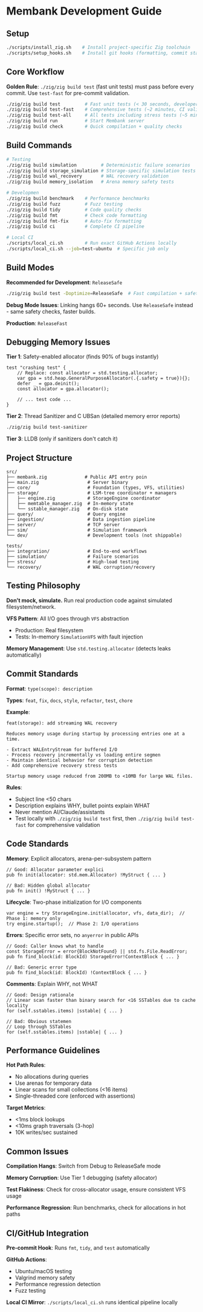 # Membank Development Guide

## Setup

```bash
./scripts/install_zig.sh    # Install project-specific Zig toolchain
./scripts/setup_hooks.sh    # Install git hooks (formatting, commit standards)
```

## Core Workflow

**Golden Rule**: `./zig/zig build test` (fast unit tests) must pass before every commit. Use `test-fast` for pre-commit validation.

```bash
./zig/zig build test         # Fast unit tests (< 30 seconds, developer default)
./zig/zig build test-fast    # Comprehensive tests (~2 minutes, CI validation)
./zig/zig build test-all     # All tests including stress tests (~5 minutes, full validation)
./zig/zig build run          # Start Membank server
./zig/zig build check        # Quick compilation + quality checks
```

## Build Commands

```bash
# Testing
./zig/zig build simulation         # Deterministic failure scenarios
./zig/zig build storage_simulation # Storage-specific simulation tests
./zig/zig build wal_recovery       # WAL recovery validation
./zig/zig build memory_isolation   # Arena memory safety tests

# Developmen
./zig/zig build benchmark    # Performance benchmarks
./zig/zig build fuzz         # Fuzz testing
./zig/zig build tidy         # Code quality checks
./zig/zig build fmt          # Check code formatting
./zig/zig build fmt-fix      # Auto-fix formatting
./zig/zig build ci           # Complete CI pipeline

# Local CI
./scripts/local_ci.sh        # Run exact GitHub Actions locally
./scripts/local_ci.sh --job=test-ubuntu  # Specific job only
```

## Build Modes

**Recommended for Development**: `ReleaseSafe`

```bash
./zig/zig build test -Doptimize=ReleaseSafe  # Fast compilation + safety checks
```

**Debug Mode Issues**: Linking hangs 60+ seconds. Use `ReleaseSafe` instead - same safety checks, faster builds.

**Production**: `ReleaseFast`

## Debugging Memory Issues

**Tier 1**: Safety-enabled allocator (finds 90% of bugs instantly)

```zig
test "crashing test" {
    // Replace: const allocator = std.testing.allocator;
    var gpa = std.heap.GeneralPurposeAllocator(.{.safety = true}){};
    defer _ = gpa.deinit();
    const allocator = gpa.allocator();

    // ... test code ...
}
```

**Tier 2**: Thread Sanitizer and C UBSan (detailed memory error reports)

```bash
./zig/zig build test-sanitizer
```

**Tier 3**: LLDB (only if sanitizers don't catch it)

## Project Structure

```
src/
├── membank.zig              # Public API entry poin
├── main.zig                  # Server binary
├── core/                     # Foundation (types, VFS, utilities)
├── storage/                  # LSM-tree coordinator + managers
│   ├── engine.zig            # StorageEngine coordinator
│   ├── memtable_manager.zig  # In-memory state
│   └── sstable_manager.zig   # On-disk state
├── query/                    # Query engine
├── ingestion/                # Data ingestion pipeline
├── server/                   # TCP server
├── sim/                      # Simulation framework
└── dev/                      # Development tools (not shippable)

tests/
├── integration/              # End-to-end workflows
├── simulation/               # Failure scenarios
├── stress/                   # High-load testing
└── recovery/                 # WAL corruption/recovery
```

## Testing Philosophy

**Don't mock, simulate.** Run real production code against simulated filesystem/network.

**VFS Pattern**: All I/O goes through `VFS` abstraction

- Production: Real filesystem
- Tests: In-memory `SimulationVFS` with fault injection

**Memory Management**: Use `std.testing.allocator` (detects leaks automatically)

## Commit Standards

**Format**: `type(scope): description`

**Types**: `feat`, `fix`, `docs`, `style`, `refactor`, `test`, `chore`

**Example**:

```
feat(storage): add streaming WAL recovery

Reduces memory usage during startup by processing entries one at a time.

- Extract WALEntryStream for buffered I/O
- Process recovery incrementally vs loading entire segmen
- Maintain identical behavior for corruption detection
- Add comprehensive recovery stress tests

Startup memory usage reduced from 200MB to <10MB for large WAL files.
```

**Rules**:

- Subject line <50 chars
- Description explains WHY, bullet points explain WHAT
- Never mention AI/Claude/assistants
- Test locally with `./zig/zig build test` first, then `./zig/zig build test-fast` for comprehensive validation

## Code Standards

**Memory**: Explicit allocators, arena-per-subsystem pattern

```zig
// Good: Allocator parameter explici
pub fn init(allocator: std.mem.Allocator) !MyStruct { ... }

// Bad: Hidden global allocator
pub fn init() !MyStruct { ... }
```

**Lifecycle**: Two-phase initialization for I/O components

```zig
var engine = try StorageEngine.init(allocator, vfs, data_dir);  // Phase 1: memory only
try engine.startup();  // Phase 2: I/O operations
```

**Errors**: Specific error sets, no `anyerror` in public APIs

```zig
// Good: Caller knows what to handle
const StorageError = error{BlockNotFound} || std.fs.File.ReadError;
pub fn find_block(id: BlockId) StorageError!ContextBlock { ... }

// Bad: Generic error type
pub fn find_block(id: BlockId) !ContextBlock { ... }
```

**Comments**: Explain WHY, not WHAT

```zig
// Good: Design rationale
// Linear scan faster than binary search for <16 SSTables due to cache locality
for (self.sstables.items) |sstable| { ... }

// Bad: Obvious statemen
// Loop through SSTables
for (self.sstables.items) |sstable| { ... }
```

## Performance Guidelines

**Hot Path Rules**:

- No allocations during queries
- Use arenas for temporary data
- Linear scans for small collections (<16 items)
- Single-threaded core (enforced with assertions)

**Target Metrics**:

- <1ms block lookups
- <10ms graph traversals (3-hop)
- 10K writes/sec sustained

## Common Issues

**Compilation Hangs**: Switch from Debug to ReleaseSafe mode

**Memory Corruption**: Use Tier 1 debugging (safety allocator)

**Test Flakiness**: Check for cross-allocator usage, ensure consistent VFS usage

**Performance Regression**: Run benchmarks, check for allocations in hot paths

## CI/GitHub Integration

**Pre-commit Hook**: Runs `fmt`, `tidy`, and `test` automatically

**GitHub Actions**:

- Ubuntu/macOS testing
- Valgrind memory safety
- Performance regression detection
- Fuzz testing

**Local CI Mirror**: `./scripts/local_ci.sh` runs identical pipeline locally
